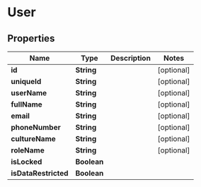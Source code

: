 
# User

## Properties
Name | Type | Description | Notes
------------ | ------------- | ------------- | -------------
**id** | **String** |  |  [optional]
**uniqueId** | **String** |  |  [optional]
**userName** | **String** |  |  [optional]
**fullName** | **String** |  |  [optional]
**email** | **String** |  |  [optional]
**phoneNumber** | **String** |  |  [optional]
**cultureName** | **String** |  |  [optional]
**roleName** | **String** |  |  [optional]
**isLocked** | **Boolean** |  | 
**isDataRestricted** | **Boolean** |  | 



